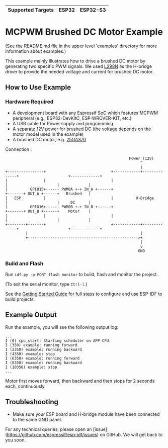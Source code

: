 | Supported Targets | ESP32 | ESP32-S3 |
| ----------------- | ----- | -------- |
# MCPWM Brushed DC Motor Example

(See the README.md file in the upper level 'examples' directory for more information about examples.)

This example mainly illustrates how to drive a brushed DC motor by generating two specific PWM signals. We used [L298N](https://www.st.com/content/st_com/en/products/motor-drivers/brushed-dc-motor-drivers/l298.html) as the H-bridge driver to provide the needed voltage and current for brushed DC motor.

## How to Use Example

### Hardware Required

* A development board with any Espressif SoC which features MCPWM peripheral (e.g., ESP32-DevKitC, ESP-WROVER-KIT, etc.)
* A USB cable for Power supply and programming
* A separate 12V power for brushed DC (the voltage depends on the motor model used in the example)
* A brushed DC motor, e.g. [25GA370](http://www.tronsunmotor.com/data/upload/file/201807/e03b98802b5c5390d6570939def525ba.pdf)

Connection :
```
                                                       Power (12V)
                                                            ^
                                                            |
+----------------+                             +------------+--------------+                      +-------------+
|                |                             |                           |                      |             |
|          GPIO15+------ PWM0A +-+ IN_A +------+                           +-------+ OUT_A +------+   Brushed   |
|   ESP          |                             |          H-Bridge         |                      |     DC      |
|          GPIO16+------ PWM0B +-+ IN_B +------+                           +-------+ OUT_B +------+    Motor    |
|                |                             |                           |                      |             |
+--------+-------+                             +------------+--------------+                      +-------------+
         |                                                  |
         +------------------------------------------------->+
                                                            |
                                                            v
                                                           GND
```

### Build and Flash

Run `idf.py -p PORT flash monitor` to build, flash and monitor the project.

(To exit the serial monitor, type ``Ctrl-]``.)

See the [Getting Started Guide](https://docs.espressif.com/projects/esp-idf/en/latest/get-started/index.html) for full steps to configure and use ESP-IDF to build projects.


## Example Output

Run the example, you will see the following output log:

```
...
I (0) cpu_start: Starting scheduler on APP CPU.
I (350) example: running forward
I (2350) example: running backward
I (4350) example: stop
I (6350) example: running forward
I (8350) example: running backward
I (10350) example: stop
...
```

Motor first moves forward, then backward and then stops for 2 seconds each, continuously.

## Troubleshooting

* Make sure your ESP board and H-bridge module have been connected to the same GND panel.

For any technical queries, please open an [issue] (https://github.com/espressif/esp-idf/issues) on GitHub. We will get back to you soon.
